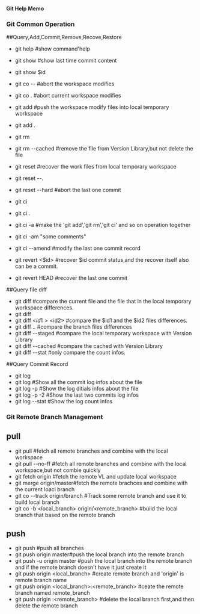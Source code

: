#### Git Help Memo

### Git Common Operation
##Query,Add,Commit,Remove,Recove,Restore
* git help<command> #show command'help
* git show          #show last time commit content
* git show $id

* git co --<file>    #abort the workspace modifies
* git co .          #abort current workspace modifies

* git add <file>    #push the workspace modify files into local temporary workspace
* git add .

* git rm <file>
* git rm <file> --cached #remove the file from Version Library,but not delete the file

* git reset <file>       #recover the work files from local temporary workspace
* git reset --.
* git reset --hard       #abort the last one commit

* git ci <file>
* git ci .
* git ci -a              #make the 'git add','git rm','git ci' and so on operation together
* git ci -am "some comments" 
* git ci --amend         #modify the last one commit record

* git revert <$id>       #recover $id commit status,and the recover itself also can be a commit.
* git revert HEAD        #recover the last one commit

##Query file diff

* git diff <file>        #compare the current file and the file that in the local temporary workspace differences.
* git diff
* git diff <$id1> <$id2> #compare the $id1 and the $id2 files differences.
* git diff <branch1>..<branch2> #compare the branch files differences
* git diff --staged      #compare the local temporary workspace with Version Library
* git diff --cached      #compare the cached with Version Library
* git diff --stat        #only compare the count infos.

##Query Commit Record

* git log
* git log <file>         #Show all the commit log infos about the file
* git log -p <file>      #Show the log ditials infos about the file
* git log -p -2          #Show the last two commits log infos
* git log --stat         #Show the log count infos

### Git Remote Branch Management
## pull 

* git pull               #fetch all remote branches and combine with the local workspace
* git pull --no-ff       #fetch all remote branches and combine with the local workspace,but not combie quickly
* git fetch origin       #fetch the remote VL and update local workspace
* git merge origin/master#fetch the remote brachces and combine with the current loacl branch
* git co --track origin/branch #Track some remote branch and use it to build local branch
* git co -b <local_branch> origin/<remote_branch> #build the local branch that based on the remote branch

## push

* git push              #push all branches
* git push origin master#push the local branch into the remote branch
* git push -u origin master #push the local branch into the remote branch and if the remote branch doesn't have it just
  create it 
* git push origin <local_branch> #create remote branch and 'origin' is remote branch name
* git push origin <local_branch>:<remote_branch> #ceate the remote branch named remote_branch
* git push origin :<remote_branch>               #delete the local branch first,and then delete the remote branch
